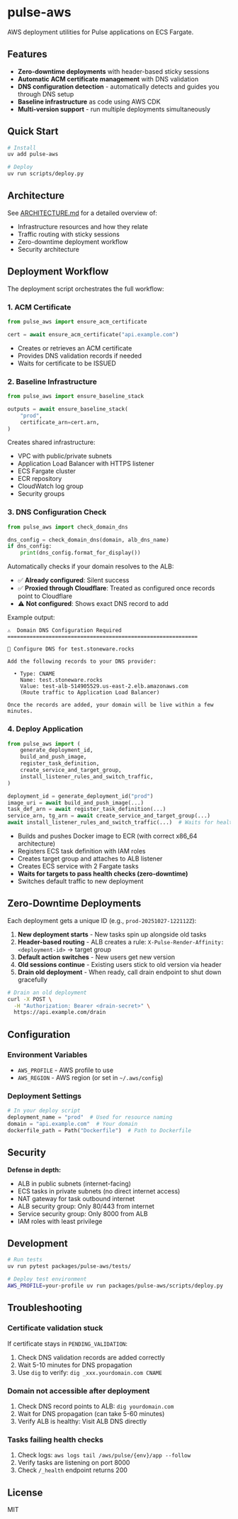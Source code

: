 # pulse-aws

AWS deployment utilities for Pulse applications on ECS Fargate.

## Features

- **Zero-downtime deployments** with header-based sticky sessions
- **Automatic ACM certificate management** with DNS validation
- **DNS configuration detection** - automatically detects and guides you through DNS setup
- **Baseline infrastructure** as code using AWS CDK
- **Multi-version support** - run multiple deployments simultaneously

## Quick Start

```bash
# Install
uv add pulse-aws

# Deploy
uv run scripts/deploy.py
```

## Architecture

See [ARCHITECTURE.md](./ARCHITECTURE.md) for a detailed overview of:

- Infrastructure resources and how they relate
- Traffic routing with sticky sessions
- Zero-downtime deployment workflow
- Security architecture

## Deployment Workflow

The deployment script orchestrates the full workflow:

### 1. ACM Certificate

```python
from pulse_aws import ensure_acm_certificate

cert = await ensure_acm_certificate("api.example.com")
```

- Creates or retrieves an ACM certificate
- Provides DNS validation records if needed
- Waits for certificate to be ISSUED

### 2. Baseline Infrastructure

```python
from pulse_aws import ensure_baseline_stack

outputs = await ensure_baseline_stack(
    "prod",
    certificate_arn=cert.arn,
)
```

Creates shared infrastructure:

- VPC with public/private subnets
- Application Load Balancer with HTTPS listener
- ECS Fargate cluster
- ECR repository
- CloudWatch log group
- Security groups

### 3. DNS Configuration Check

```python
from pulse_aws import check_domain_dns

dns_config = check_domain_dns(domain, alb_dns_name)
if dns_config:
    print(dns_config.format_for_display())
```

Automatically checks if your domain resolves to the ALB:

- ✅ **Already configured**: Silent success
- ✅ **Proxied through Cloudflare**: Treated as configured once records point to Cloudflare
- ⚠️ **Not configured**: Shows exact DNS record to add

Example output:

```
⚠️  Domain DNS Configuration Required
============================================================

🔗 Configure DNS for test.stoneware.rocks

Add the following records to your DNS provider:

  • Type: CNAME
    Name: test.stoneware.rocks
    Value: test-alb-514905529.us-east-2.elb.amazonaws.com
    (Route traffic to Application Load Balancer)

Once the records are added, your domain will be live within a few minutes.
```

### 4. Deploy Application

```python
from pulse_aws import (
    generate_deployment_id,
    build_and_push_image,
    register_task_definition,
    create_service_and_target_group,
    install_listener_rules_and_switch_traffic,
)

deployment_id = generate_deployment_id("prod")
image_uri = await build_and_push_image(...)
task_def_arn = await register_task_definition(...)
service_arn, tg_arn = await create_service_and_target_group(...)
await install_listener_rules_and_switch_traffic(...)  # Waits for health checks
```

- Builds and pushes Docker image to ECR (with correct x86_64 architecture)
- Registers ECS task definition with IAM roles
- Creates target group and attaches to ALB listener
- Creates ECS service with 2 Fargate tasks
- **Waits for targets to pass health checks (zero-downtime)**
- Switches default traffic to new deployment

## Zero-Downtime Deployments

Each deployment gets a unique ID (e.g., `prod-20251027-122112Z`):

1. **New deployment starts** - New tasks spin up alongside old tasks
2. **Header-based routing** - ALB creates a rule: `X-Pulse-Render-Affinity: <deployment-id>` → target group
3. **Default action switches** - New users get new version
4. **Old sessions continue** - Existing users stick to old version via header
5. **Drain old deployment** - When ready, call drain endpoint to shut down gracefully

```bash
# Drain an old deployment
curl -X POST \
  -H "Authorization: Bearer <drain-secret>" \
  https://api.example.com/drain
```

## Configuration

### Environment Variables

- `AWS_PROFILE` - AWS profile to use
- `AWS_REGION` - AWS region (or set in `~/.aws/config`)

### Deployment Settings

```python
# In your deploy script
deployment_name = "prod"  # Used for resource naming
domain = "api.example.com"  # Your domain
dockerfile_path = Path("Dockerfile")  # Path to Dockerfile
```

## Security

**Defense in depth:**

- ALB in public subnets (internet-facing)
- ECS tasks in private subnets (no direct internet access)
- NAT gateway for task outbound internet
- ALB security group: Only 80/443 from internet
- Service security group: Only 8000 from ALB
- IAM roles with least privilege

## Development

```bash
# Run tests
uv run pytest packages/pulse-aws/tests/

# Deploy test environment
AWS_PROFILE=your-profile uv run packages/pulse-aws/scripts/deploy.py
```

## Troubleshooting

### Certificate validation stuck

If certificate stays in `PENDING_VALIDATION`:

1. Check DNS validation records are added correctly
2. Wait 5-10 minutes for DNS propagation
3. Use `dig` to verify: `dig _xxx.yourdomain.com CNAME`

### Domain not accessible after deployment

1. Check DNS record points to ALB: `dig yourdomain.com`
2. Wait for DNS propagation (can take 5-60 minutes)
3. Verify ALB is healthy: Visit ALB DNS directly

### Tasks failing health checks

1. Check logs: `aws logs tail /aws/pulse/{env}/app --follow`
2. Verify tasks are listening on port 8000
3. Check `/_health` endpoint returns 200

## License

MIT
